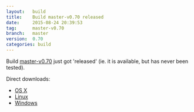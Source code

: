 ```yaml
---
layout:   build
title:    Build master-v0.70 released
date:     2015-08-24 20:39:53
tag:      master-v0.70
branch:   master
version:  0.70
categories: build
---
```

Build [master-v0.70][github-release] just got 'released' (ie. it is available, but has never been tested).

Direct downloads:

  - [OS X][osx-download]
  - [Linux][linux-download]
  - [Windows][windows-download]

[osx-download]: https://github.com/cor/LD33/releases/download/master-v0.70/osx_master-v0.70.zip
[linux-download]: https://github.com/cor/LD33/releases/download/master-v0.70/linux_master-v0.70.zip
[windows-download]: https://github.com/cor/LD33/releases/download/master-v0.70/windows_master-v0.70.zip
[github-release]: https://github.com/cor/LD33/releases/tag/master-v0.70

